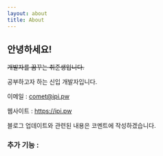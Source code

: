 ```yaml
---
layout: about
title: About
---
```


## 안녕하세요!

~~개발자를 꿈꾸는 취준생입니다.~~

공부하고자 하는 신입 개발자입니다.

이메일 : <comet@ipi.pw>

웹사이트 : <https://ipi.pw>

블로그 업데이트와 관련된 내용은 코멘트에 작성하겠습니다.

### 추가 기능 :